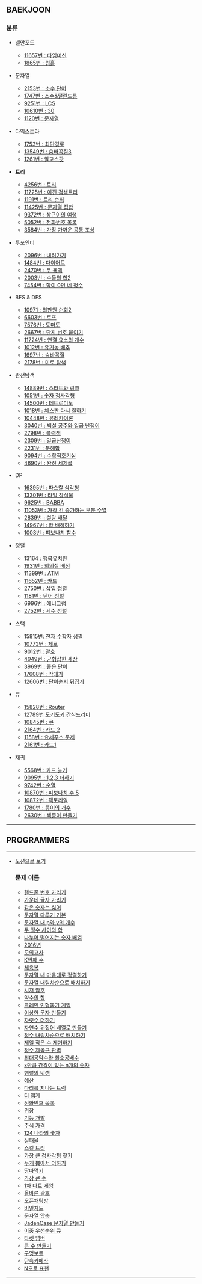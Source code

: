 ## BAEKJOON

### 분류

- 벨만포드
    - [11657번 : 타임머신](https://github.com/yhh1056/studyAlgorithm/blob/master/src/beakjoon/b11657/Main.java)
    - [1865번 : 웜홀](https://github.com/yhh1056/studyAlgorithm/blob/master/src/beakjoon/b1865/Main.java)

- 문자열
    - [2153번 : 소수 단어]((https://github.com/yhh1056/studyAlgorithm/blob/master/src/beakjoon/b2153/Main.java))
    - [1747번 : 소수&팰린드롬](https://github.com/yhh1056/studyAlgorithm/blob/master/src/beakjoon/b1747/Main.java)
    - [9251번 : LCS](https://github.com/yhh1056/studyAlgorithm/blob/master/src/beakjoon/b9251/Main.java)
    - [10610번 : 30](https://github.com/yhh1056/studyAlgorithm/blob/master/src/beakjoon/b10610/Main.java)
    - [1120번 : 문자열](https://github.com/yhh1056/studyAlgorithm/blob/master/src/beakjoon/b1120/Main.java)

- 다익스트라 
    - [1753번 : 최단경로](https://github.com/yhh1056/studyAlgorithm/blob/master/src/beakjoon/b1753/Main.java)
    - [13549번 : 숨바꼭질3](https://github.com/yhh1056/studyAlgorithm/blob/master/src/beakjoon/b13549/Main.java)
    - [1261번 : 알고스팟](https://github.com/yhh1056/studyAlgorithm/blob/master/src/beakjoon/b1261/Main.java)
    
- **트리**
    - [4256번 : 트리](https://github.com/yhh1056/studyAlgorithm/blob/master/src/beakjoon/b4256/Main.java)
    - [11725번 : 이진 검색트리](https://github.com/yhh1056/studyAlgorithm/blob/master/src/beakjoon/b11725/Main.java)
    - [1191번 : 트리 순회](https://github.com/yhh1056/studyAlgorithm/blob/master/src/beakjoon/b1191/Main.java)
    - [11425번 : 문자열 집합](https://github.com/yhh1056/studyAlgorithm/blob/master/src/beakjoon/b11425/Main.java)
    - [9372번 : 상근이의 여행](https://github.com/yhh1056/studyAlgorithm/blob/master/src/beakjoon/b9372/Main.java)
    - [5052번 : 전화번호 목록](https://github.com/yhh1056/studyAlgorithm/blob/master/src/beakjoon/b5052/Main.java)
    - [3584번 : 가장 가까운 공통 조상](https://github.com/yhh1056/studyAlgorithm/blob/master/src/beakjoon/b3584/Main.java)

- 투포인터
    - [2096번 : 내려가기](https://github.com/yhh1056/studyAlgorithm/blob/master/src/beakjoon/b2096/Main.java)
    - [1484번 : 다이어트](https://github.com/yhh1056/studyAlgorithm/blob/master/src/beakjoon/b1484/Main.java)
    - [2470번 : 두 용액](https://github.com/yhh1056/studyAlgorithm/blob/master/src/beakjoon/b2470/Main.java)
    - [2003번 : 수들의 합2](https://github.com/yhh1056/studyAlgorithm/blob/master/src/beakjoon/b2003/Main.java)
    - [7454번 : 합이 0인 네 정수](https://github.com/yhh1056/studyAlgorithm/blob/master/src/beakjoon/b7454/Main.java)

- BFS & DFS
    - [10971 : 외판원 순회2](https://github.com/yhh1056/studyAlgorithm/blob/master/src/beakjoon/b10971/Main.java)
    - [6603번 : 로또](https://github.com/yhh1056/studyAlgorithm/blob/master/src/beakjoon/b6603/Main.java)
    - [7576번 : 토마토](https://github.com/yhh1056/studyAlgorithm/blob/master/src/beakjoon/b7576/Main.java)
    - [2667번 : 단지 번호 붙이기](https://github.com/yhh1056/studyAlgorithm/blob/master/src/beakjoon/b2667/Main.java)
    - [11724번 : 연결 요소의 개수](https://github.com/yhh1056/studyAlgorithm/blob/master/src/beakjoon/b11724/Main.java)
    - [1012번 : 유기농 배추](https://github.com/yhh1056/studyAlgorithm/blob/master/src/beakjoon/b1012/Main.java)
    - [1697번 : 숨바꼭질](https://github.com/yhh1056/studyAlgorithm/blob/master/src/beakjoon/b1697/Main.java)
    - [2178번 : 미로 탐색](https://github.com/yhh1056/studyAlgorithm/blob/master/src/beakjoon/b2178/Main.java)

- 완전탐색
    - [14889번 : 스타트와 링크](https://github.com/yhh1056/studyAlgorithm/blob/master/src/beakjoon/b14889/Main.java)
    - [1051번 : 숫자 정사각형](https://github.com/yhh1056/studyAlgorithm/blob/master/src/beakjoon/b1051/Main.java)
    - [14500번 : 테트로미노](https://github.com/yhh1056/studyAlgorithm/blob/master/src/beakjoon/b14500/Main.java)
    - [1018번 : 체스판 다시 칠하기](https://github.com/yhh1056/studyAlgorithm/blob/master/src/beakjoon/b1018/Main.java)
    - [10448번 : 유레카이론](https://github.com/yhh1056/studyAlgorithm/blob/master/src/beakjoon/b10448/Main.java)
    - [3040번 : 백설 공주와 일곱 난쟁이](https://github.com/yhh1056/studyAlgorithm/blob/master/src/beakjoon/b3040/Main.java)
    - [2798번 : 블랙잭](https://github.com/yhh1056/studyAlgorithm/blob/master/src/beakjoon/b2798/Main.java)
    - [2309번 : 일곱난쟁이](https://github.com/yhh1056/studyAlgorithm/blob/master/src/beakjoon/b2309/Main.java)
    - [2231번 : 분해합](https://github.com/yhh1056/studyAlgorithm/blob/master/src/beakjoon/b2231/Main.java)
    - [9094번 : 수학적호기심](https://github.com/yhh1056/studyAlgorithm/blob/master/src/beakjoon/b9094/Main.java)
    - [4690번 : 완전 세제곱](https://github.com/yhh1056/studyAlgorithm/blob/master/src/beakjoon/b4690/Main.java)

- DP
    - [16395번 : 파스칼 삼각형](https://github.com/yhh1056/studyAlgorithm/blob/master/src/beakjoon/b16395/Main.java)
    - [13301번 : 타일 장식물](https://github.com/yhh1056/studyAlgorithm/blob/master/src/beakjoon/b13301/Main.java)
    - [9625번 : BABBA](https://github.com/yhh1056/studyAlgorithm/blob/master/src/beakjoon/b9625/Main.java)
    - [11053번 : 가장 긴 증가하는 부분 수열](https://github.com/yhh1056/studyAlgorithm/blob/master/src/beakjoon/b11053/Main.java)
    - [2839번 : 설탕 배달](https://github.com/yhh1056/studyAlgorithm/blob/master/src/beakjoon/b2839/Main.java)
    - [14967번 : 방 배정하기](https://github.com/yhh1056/studyAlgorithm/blob/master/src/beakjoon/b14967/Main.java)
    - [1003번 : 피보나치 함수](https://github.com/yhh1056/studyAlgorithm/blob/master/src/beakjoon/b1003/Main.java)

- 정렬
    - [13164 : 행복유치원](https://github.com/yhh1056/studyAlgorithm/blob/master/src/beakjoon/b13164/Main.java)
    - [1931번 : 회의실 배정](https://github.com/yhh1056/studyAlgorithm/blob/master/src/beakjoon/b1931/Main.java)
    - [11399번 : ATM](https://github.com/yhh1056/studyAlgorithm/blob/master/src/beakjoon/b11399/Main.java)
    - [11652번 : 카드](https://github.com/yhh1056/studyAlgorithm/blob/master/src/beakjoon/b11652/Main.java)
    - [2750번 : 삽입 정렬](https://github.com/yhh1056/studyAlgorithm/blob/master/src/beakjoon/b2750/Main.java)
    - [1181번 : 단어 정렬](https://github.com/yhh1056/studyAlgorithm/blob/master/src/beakjoon/b1181/Main.java)
    - [6996번 : 애너그램](https://github.com/yhh1056/studyAlgorithm/blob/master/src/beakjoon/b6996/Main.java)
    - [2752번 : 세수 정렬](https://github.com/yhh1056/studyAlgorithm/blob/master/src/beakjoon/b2752/Main.java)

- 스택
    - [15815번: 천재 수학자 성필](https://github.com/yhh1056/studyAlgorithm/blob/master/src/beakjoon/b15815/Main.java)
    - [10773번 : 제로](https://github.com/yhh1056/studyAlgorithm/blob/master/src/beakjoon/b10773/Main.java)
    - [9012번 : 괄호](https://github.com/yhh1056/studyAlgorithm/blob/master/src/beakjoon/b9012/Main.java)
    - [4949번 : 균형잡힌 세상](https://github.com/yhh1056/studyAlgorithm/blob/master/src/beakjoon/b4949/Main.java)
    - [3969번 : 좋은 단어](https://github.com/yhh1056/studyAlgorithm/blob/master/src/beakjoon/b3969/Main.java)
    - [17608번 : 막대기](https://github.com/yhh1056/studyAlgorithm/blob/master/src/beakjoon/b17608/Main.java)
    - [12606번 : 단어순서 뒤집기](https://github.com/yhh1056/studyAlgorithm/blob/master/src/beakjoon/b12606/Main.java)

- 큐
    - [15828번 : Router](https://github.com/yhh1056/studyAlgorithm/blob/master/src/beakjoon/b15828/Main.java)
    - [12789번 도키도키 간식드리미](https://github.com/yhh1056/studyAlgorithm/blob/master/src/beakjoon/b12789/Main.java)
    - [10845번 : 큐](https://github.com/yhh1056/studyAlgorithm/blob/master/src/beakjoon/b10845/Main.java)
    - [2164번 : 카드 2](https://github.com/yhh1056/studyAlgorithm/blob/master/src/beakjoon/b2164/Main.java)
    - [1158번 : 요세푸스 문제](https://github.com/yhh1056/studyAlgorithm/blob/master/src/beakjoon/b1158/Main.java)
    - [2161번 : 카드1](https://github.com/yhh1056/studyAlgorithm/blob/master/src/beakjoon/b2161/Main.java)
    
- 재귀
    - [5568번 : 카드 놓기](https://github.com/yhh1056/studyAlgorithm/blob/master/src/beakjoon2/recursion/b5568/Main.java)
    - [9095번 : 1,2,3 더하기](https://github.com/yhh1056/studyAlgorithm/blob/master/src/beakjoon2/recursion/b9095/Main.java)
    - [9742번 : 순열](https://github.com/yhh1056/studyAlgorithm/blob/master/src/beakjoon2/recursion/b9742/Main.java)
    - [10870번 : 피보나치 수 5](https://github.com/yhh1056/studyAlgorithm/blob/master/src/beakjoon2/recursion/b10870/Main.java)
    - [10872번 : 팩토리얼](https://github.com/yhh1056/studyAlgorithm/blob/master/src/beakjoon2/recursion/b10872/Main.java)
    - [1780번 : 종이의 개수](https://github.com/yhh1056/studyAlgorithm/blob/master/src/beakjoon2/recursion/b10870/Main.java)
    - [2630번 : 색종이 만들기](https://github.com/yhh1056/studyAlgorithm/blob/master/src/beakjoon2/recursion/b10872/Main.java)
---
## PROGRAMMERS
---
- [노션으로 보기](https://www.notion.so/0230a9147ac84147a0c030ab7d7d0293?v=24ade9eae00a46e3947f93c563b08cfe)
    
   ### 문제 이름 
    - [핸드폰 번호 가리기](https://github.com/yhh1056/studyAlgorithm/blob/master/src/programmers/p12948/Test.java)
    - [가운데 글자 가리기](https://github.com/yhh1056/studyAlgorithm/blob/master/src/programmers/p12903/Test.java)
    - [같은 숫자는 싫어](https://github.com/yhh1056/studyAlgorithm/blob/master/src/programmers/p12906/Main.java)
    - [문자열 다루기 기본](https://github.com/yhh1056/studyAlgorithm/blob/master/src/programmers/p12918/Test.java)
    - [문자열 내 p와 y의 개수](https://github.com/yhh1056/studyAlgorithm/blob/master/src/programmers/p12916/Test.java)
    - [두 정수 사이의 합](https://github.com/yhh1056/studyAlgorithm/blob/master/src/programmers/p12912/Test.java)
    - [나누어 떨어지는 숫자 배열](https://github.com/yhh1056/studyAlgorithm/blob/master/src/programmers/p12910/Test.java)
    - [2016년](https://github.com/yhh1056/studyAlgorithm/blob/master/src/programmers/p12901/Test.java)
    - [모의고사](https://github.com/yhh1056/studyAlgorithm/blob/master/src/programmers/p42840/Test.java)
    - [K번째 수](https://github.com/yhh1056/studyAlgorithm/blob/master/src/programmers/p42748/Test.java)
    - [체육복](https://github.com/yhh1056/studyAlgorithm/blob/master/src/programmers/p42862/Test.java)
    - [문자열 내 마음대로 정렬하기](https://github.com/yhh1056/studyAlgorithm/blob/master/src/programmers/p12915/Test.java)
    - [문자열 내림차순으로 배치하기](https://github.com/yhh1056/studyAlgorithm/blob/master/src/programmers/p12917/Solution.java)
    - [시저 암호](https://github.com/yhh1056/studyAlgorithm/blob/master/src/programmers/p12926/Test.java)
    - [약수의 합](https://github.com/yhh1056/studyAlgorithm/blob/master/src/programmers/p12928/Test.java)
    - [크레인 인형뽑기 게임](https://github.com/yhh1056/studyAlgorithm/blob/master/src/programmers/p64061/Solution.java)
    - [이상한 문자 만들기](https://github.com/yhh1056/studyAlgorithm/blob/master/src/programmers/p12930/Test.java)
    - [자릿수 더하기](https://github.com/yhh1056/studyAlgorithm/blob/master/src/programmers/p12931/Test.java)
    - [자연수 뒤집어 배열로 만들기](https://github.com/yhh1056/studyAlgorithm/blob/master/src/programmers/p12932/Test.java)
    - [정수 내림차순으로 배치하기](https://github.com/yhh1056/studyAlgorithm/blob/master/src/programmers/p12933/Test.java)
    - [제일 작은 수 제거하기](https://github.com/yhh1056/studyAlgorithm/blob/master/src/programmers/p12935/Test.java)
    - [정수 제곱근 판별](https://github.com/yhh1056/studyAlgorithm/blob/master/src/programmers/p12934/Test.java)
    - [최대공약수와 최소공배수](https://github.com/yhh1056/studyAlgorithm/blob/master/src/programmers/p12940/Test.java)
    - [x만큼 간격이 있는 n개의 숫자](https://github.com/yhh1056/studyAlgorithm/blob/master/src/programmers/p12954/Test.java)
    - [행렬의 덧셈](https://github.com/yhh1056/studyAlgorithm/blob/master/src/programmers/p12950/Test.java)
    - [예산](https://github.com/yhh1056/studyAlgorithm/blob/master/src/programmers/p12982/Test.java)
    - [다리를 지나는 트럭](https://github.com/yhh1056/studyAlgorithm/blob/master/src/programmers/p42583/Test.java)
    - [더 맵게](https://github.com/yhh1056/studyAlgorithm/blob/master/src/programmers/p42626/Test.java)
    - [전화번호 목록](https://github.com/yhh1056/studyAlgorithm/blob/master/src/programmers/p42577/Test.java)
    - [위장](https://github.com/yhh1056/studyAlgorithm/blob/master/src/programmers/p42578/Test.java)
    - [기능 개발](https://github.com/yhh1056/studyAlgorithm/blob/master/src/programmers/p43586/Test.java)
    - [주식 가격](https://github.com/yhh1056/studyAlgorithm/blob/master/src/programmers/p42584/Solution.java)
    - [124 나라의 숫자](https://github.com/yhh1056/studyAlgorithm/blob/master/src/programmers/p12889/Solution.java) 
    - [실패율](https://github.com/yhh1056/studyAlgorithm/blob/master/src/programmers/p42889/Test.java) 
    - [스킬 트리](https://github.com/yhh1056/studyAlgorithm/blob/master/src/programmers/p49993/Solution.java)
    - [가장 큰 정사각형 찾기](https://github.com/yhh1056/studyAlgorithm/blob/master/src/programmers/p12905/Solution.java)
    - [두개 뽑아서 더하기](https://github.com/yhh1056/studyAlgorithm/blob/master/src/programmers/p68644/Main.java)
    - [땅따먹기](https://github.com/yhh1056/studyAlgorithm/blob/master/src/programmers/p12913/Solution.java) 
    - [가장 큰 수](https://github.com/yhh1056/studyAlgorithm/blob/master/src/programmers/p42746/Test.java) 
    - [1차 다트 게임](https://github.com/yhh1056/studyAlgorithm/blob/master/src/programmers/p17682/Test.java)
    - [올바른 괄호](https://github.com/yhh1056/studyAlgorithm/blob/master/src/programmers/p12909/Main.java)
    - [오픈채팅방](https://github.com/yhh1056/studyAlgorithm/blob/master/src/programmers/p142888/Main.java)
    - [비밀지도](https://github.com/yhh1056/studyAlgorithm/blob/master/src/programmers/p17681/Solution.java)
    - [문자열 압축](https://github.com/yhh1056/studyAlgorithm/blob/master/src/programmers/p60057/Solution.java)
    - [JadenCase 문자열 만들기](https://github.com/yhh1056/studyAlgorithm/blob/master/src/programmers/p12951/Solution.java)
    - [이중 우선순위 큐](https://github.com/yhh1056/studyAlgorithm/blob/master/src/programmers/p42628/Solution.java)
    - [타켓 넘버](https://github.com/yhh1056/studyAlgorithm/blob/master/src/programmers/p43165/Solution.java)
    - [큰 수 만들기](https://github.com/yhh1056/studyAlgorithm/blob/master/src/programmers/p42883/Solution.java)
    - [구명보트](https://github.com/yhh1056/studyAlgorithm/blob/master/src/programmers/p42885/Solution.java)
    - [단속카메라](https://github.com/yhh1056/studyAlgorithm/blob/master/src/programmers/p42884/Solution.java)
    - [N으로 표현](https://github.com/yhh1056/studyAlgorithm/blob/master/src/programmers/p42895/Solution.java)

---